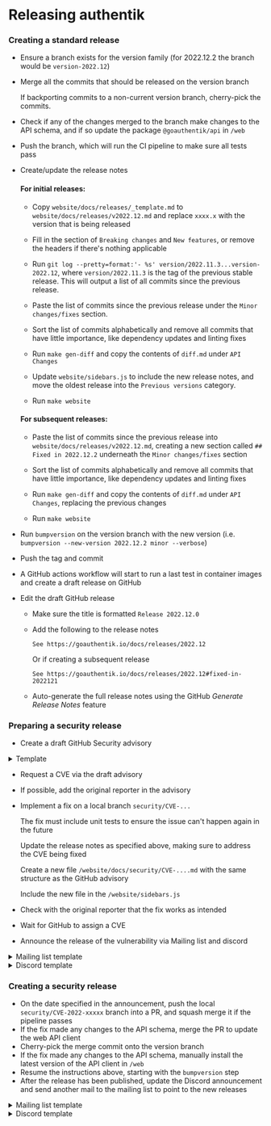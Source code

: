 # Releasing authentik

### Creating a standard release

-   Ensure a branch exists for the version family (for 2022.12.2 the branch would be `version-2022.12`)
-   Merge all the commits that should be released on the version branch

    If backporting commits to a non-current version branch, cherry-pick the commits.

-   Check if any of the changes merged to the branch make changes to the API schema, and if so update the package `@goauthentik/api` in `/web`
-   Push the branch, which will run the CI pipeline to make sure all tests pass
-   Create/update the release notes

    #### For initial releases:

    -   Copy `website/docs/releases/_template.md` to `website/docs/releases/v2022.12.md` and replace `xxxx.x` with the version that is being released

    -   Fill in the section of `Breaking changes` and `New features`, or remove the headers if there's nothing applicable

    -   Run `git log --pretty=format:'- %s' version/2022.11.3...version-2022.12`, where `version/2022.11.3` is the tag of the previous stable release. This will output a list of all commits since the previous release.

    -   Paste the list of commits since the previous release under the `Minor changes/fixes` section.

    -   Sort the list of commits alphabetically and remove all commits that have little importance, like dependency updates and linting fixes

    -   Run `make gen-diff` and copy the contents of `diff.md` under `API Changes`

    -   Update `website/sidebars.js` to include the new release notes, and move the oldest release into the `Previous versions` category.

    -   Run `make website`

    #### For subsequent releases:

    -   Paste the list of commits since the previous release into `website/docs/releases/v2022.12.md`, creating a new section called `## Fixed in 2022.12.2` underneath the `Minor changes/fixes` section

    -   Sort the list of commits alphabetically and remove all commits that have little importance, like dependency updates and linting fixes

    -   Run `make gen-diff` and copy the contents of `diff.md` under `API Changes`, replacing the previous changes

    -   Run `make website`

-   Run `bumpversion` on the version branch with the new version (i.e. `bumpversion --new-version 2022.12.2 minor --verbose`)
-   Push the tag and commit
-   A GitHub actions workflow will start to run a last test in container images and create a draft release on GitHub
-   Edit the draft GitHub release

    -   Make sure the title is formatted `Release 2022.12.0`
    -   Add the following to the release notes

        ```
        See https://goauthentik.io/docs/releases/2022.12
        ```

        Or if creating a subsequent release

        ```
        See https://goauthentik.io/docs/releases/2022.12#fixed-in-2022121
        ```

    -   Auto-generate the full release notes using the GitHub _Generate Release Notes_ feature

### Preparing a security release

-   Create a draft GitHub Security advisory

<details><summary>Template</summary>
<p>

```markdown
### Summary

Short summary of the issue

### Patches

authentik x, y and z fix this issue, for other versions the workaround can be used.

### Impact

Describe the impact that this issue has

### Details

Further explain how the issue works

### Workarounds

Describe a workaround if possible

### For more information

If you have any questions or comments about this advisory:

-   Email us at [security@goauthentik.io](mailto:security@goauthentik.io)
```

</p>
</details>

-   Request a CVE via the draft advisory
-   If possible, add the original reporter in the advisory
-   Implement a fix on a local branch `security/CVE-...`

    The fix must include unit tests to ensure the issue can't happen again in the future

    Update the release notes as specified above, making sure to address the CVE being fixed

    Create a new file `/website/docs/security/CVE-....md` with the same structure as the GitHub advisory

    Include the new file in the `/website/sidebars.js`

-   Check with the original reporter that the fix works as intended
-   Wait for GitHub to assign a CVE
-   Announce the release of the vulnerability via Mailing list and discord

<details><summary>Mailing list template</summary>
<p>

Subject: `Notice of upcoming authentik Security releases 2022.10.3 and 2022.11.3`

```markdown
We'll be publishing a security Issue (CVE-2022-xxxxx) and accompanying fix on _date_, 13:00 UTC with the Criticality level High. Fixed versions x, y and z will be released alongside a workaround for previous versions. For more info, see the authentik Security policy here: https://goauthentik.io/docs/security/policy.
```

</p>
</details>

<details><summary>Discord template</summary>
<p>

```markdown
@everyone We'll be publishing a security Issue (CVE-2022-xxxxx) and accompanying fix on _date_, 13:00 UTC with the Criticality level High. Fixed versions x, y and z will be released alongside a workaround for previous versions. For more info, see the authentik Security policy here: https://goauthentik.io/docs/security/policy.
```

</p>
</details>

### Creating a security release

-   On the date specified in the announcement, push the local `security/CVE-2022-xxxxx` branch into a PR, and squash merge it if the pipeline passes
-   If the fix made any changes to the API schema, merge the PR to update the web API client
-   Cherry-pick the merge commit onto the version branch
-   If the fix made any changes to the API schema, manually install the latest version of the API client in `/web`
-   Resume the instructions above, starting with the `bumpversion` step
-   After the release has been published, update the Discord announcement and send another mail to the mailing list to point to the new releases

<details><summary>Mailing list template</summary>
<p>

Subject: `Release of authentik Security releases 2022.10.3 and 2022.11.3`

```markdown
The security advisory for CVE-2022-xxxxx has been published: https://github.com/goauthentik/authentik/security/advisories/GHSA-mjfw-54m5-fvjf

Releases 2022.10.3 and 2022.11.3 with fixes included are available here: https://github.com/goauthentik/authentik/releases
```

</p>
</details>

<details><summary>Discord template</summary>
<p>

```markdown
[...existing announcement...]

Edit:

Advisory for for CVE-2022-xxxxx has been published here https://github.com/goauthentik/authentik/security/advisories/GHSA-mjfw-54m5-fvjf

The fixed versions 2022.10.3 and 2022.11.3 are available here: https://github.com/goauthentik/authentik/releases
```

</p>
</details>

